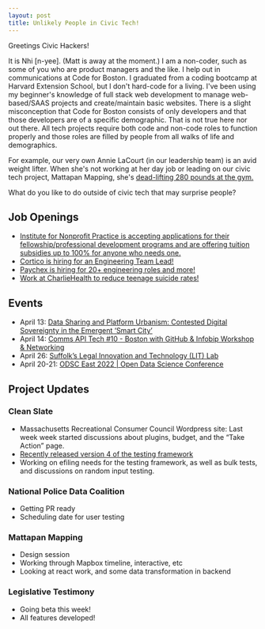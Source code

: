 ```yaml
---
layout: post
title: Unlikely People in Civic Tech!
---
```

Greetings Civic Hackers!

It is Nhi [n-yee]. (Matt is away at the moment.) I am a non-coder, such as some of you who are product managers and the like. I help out in communications at Code for Boston.
I graduated from a coding bootcamp at Harvard Extension School, but I don't hard-code for a living. I've been using my beginner's knowledge of full stack web development to manage web-based/SAAS projects and create/maintain basic websites.
There is a slight misconception that Code for Boston consists of only developers and that those developers are of a specific demographic. That is not true here nor out there.
All tech projects require both code and non-code roles to function properly and those roles are filled by people from all walks of life and demographics.

For example, our very own Annie LaCourt (in our leadership team) is an avid weight lifter. When she's not working at her day job or leading on our civic tech project, Mattapan Mapping, she's [dead-lifting 280 pounds at the gym.](https://www.youtube.com/watch?v=3PastdCCi3w)

What do you like to do outside of civic tech that may surprise people?

## Job Openings
- [Institute for Nonprofit Practice is accepting applications for their fellowship/professional development programs and are offering tuition subsidies up to 100% for anyone who needs one.](https://www.nonprofitpractice.org/applications/)
- [Cortico is hiring for an Engineering Team Lead!](https://cortico.ai/careers/engineering-team-lead/)
- [Paychex is hiring for 20+ engineering roles and more!](https://paychex.recsolu.com/jobs/1d3Pou9DFEfssqacT7l9Rw)
- [Work at CharlieHealth to reduce teenage suicide rates!](https://www.charliehealth.com/)

## Events
- April 13: [Data Sharing and Platform Urbanism: Contested Digital Sovereignty in the Emergent ‘Smart City’](https://www.eventbrite.com/e/comms-api-tech-10-boston-with-github-infobip-workshop-networking-tickets-311785527907)
- April 14: [Comms API Tech #10 - Boston with GitHub & Infobip Workshop & Networking](https://www.eventbrite.com/e/comms-api-tech-10-boston-with-github-infobip-workshop-networking-tickets-311785527907)
- April 26: [Suffolk’s Legal Innovation and Technology (LIT) Lab](https://suffolklitlab.org/events/lookahead/)
- April 20-21: [ODSC East 2022 | Open Data Science Conference](https://odsc.com/boston/#register)

## Project Updates

### Clean Slate
- Massachusetts Recreational Consumer Council  Wordpress site: Last week week started discussions about plugins, budget, and the “Take Action” page.
- [Recently released version 4 of the testing framework](https://suffolklitlab.org/docassemble-AssemblyLine-documentation/docs/automated_integrated_testing/)
- Working on efiling needs for the testing framework, as well as bulk tests, and discussions on random input testing.

### National Police Data Coalition
- Getting PR ready
- Scheduling date for user testing

### Mattapan Mapping
- Design session
- Working through Mapbox timeline, interactive, etc
- Looking at react work, and some data transformation in backend

### Legislative Testimony
- Going beta this week!
- All features developed!
